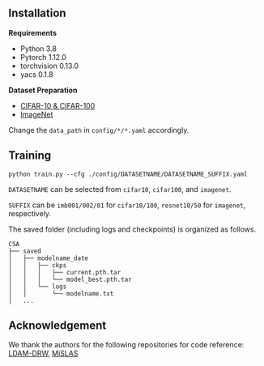 ## Installation

**Requirements**

* Python 3.8
* Pytorch 1.12.0
* torchvision 0.13.0
* yacs 0.1.8

**Dataset Preparation**
* [CIFAR-10 & CIFAR-100](https://www.cs.toronto.edu/~kriz/cifar.html)
* [ImageNet](http://image-net.org/index)

Change the `data_path` in `config/*/*.yaml` accordingly.

## Training

```
python train.py --cfg ./config/DATASETNAME/DATASETNAME_SUFFIX.yaml
```

`DATASETNAME` can be selected from `cifar10`,  `cifar100`, and `imagenet`.

`SUFFIX` can be `imb001/002/01` for `cifar10/100`, `resnet10/50` for `imagenet`, respectively.

The saved folder (including logs and checkpoints) is organized as follows.
```
CSA
├── saved
│   ├── modelname_date
│   │   ├── ckps
│   │   │   ├── current.pth.tar
│   │   │   └── model_best.pth.tar
│   │   └── logs
│   │       └── modelname.txt
│   ...   
```

## Acknowledgement

We thank the authors for the following repositories for code reference:
[LDAM-DRW](https://github.com/kaidic/LDAM-DRW), 
[MiSLAS](https://github.com/dvlab-research/MiSLAS)
